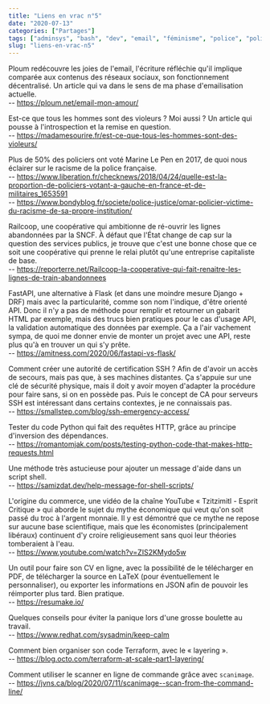 ```yaml
---
title: "Liens en vrac n°5"
date: "2020-07-13"
categories: ["Partages"]
tags: ["adminsys", "bash", "dev", "email", "féminisme", "police", "politique", "python", "société", "terraform", "économie"]
slug: "liens-en-vrac-n5"
---
```


Ploum redécouvre les joies de l'email, l'écriture réfléchie qu'il implique comparée aux contenus des réseaux sociaux, son fonctionnement décentralisé. Un article qui va dans le sens de ma phase d'emailisation actuelle.  
-- <https://ploum.net/email-mon-amour/>

Est-ce que tous les hommes sont des violeurs ? Moi aussi ? Un article qui pousse à l'introspection et la remise en question.  
-- <https://madamesourire.fr/est-ce-que-tous-les-hommes-sont-des-violeurs/>

Plus de 50% des policiers ont voté Marine Le Pen en 2017, de quoi nous éclairer sur le racisme de la police française.  
-- <https://www.liberation.fr/checknews/2018/04/24/quelle-est-la-proportion-de-policiers-votant-a-gauche-en-france-et-de-militaires_1653591>  
-- <https://www.bondyblog.fr/societe/police-justice/omar-policier-victime-du-racisme-de-sa-propre-institution/>

Railcoop, une coopérative qui ambitionne de ré-ouvrir les lignes abandonnées par la SNCF. À défaut que l'État change de cap sur la question des services publics, je trouve que c'est une bonne chose que ce soit une coopérative qui prenne le relai plutôt qu'une entreprise capitaliste de base.  
-- <https://reporterre.net/Railcoop-la-cooperative-qui-fait-renaitre-les-lignes-de-train-abandonnees>

FastAPI, une alternative à Flask (et dans une moindre mesure Django + DRF) mais avec la particularité, comme son nom l'indique, d'être orienté API. Donc il n'y a pas de méthode pour remplir et retourner un gabarit HTML par exemple, mais des trucs bien pratiques pour le cas d'usage API, la validation automatique des données par exemple. Ça a l'air vachement sympa, de quoi me donner envie de monter un projet avec une API, reste plus qu'à en trouver un qui s'y prête.  
-- <https://amitness.com/2020/06/fastapi-vs-flask/>

Comment créer une autorité de certification SSH ? Afin de d'avoir un accès de secours, mais pas que, à ses machines distantes. Ça s'appuie sur une clé de sécurité physique, mais il doit y avoir moyen d'adapter la procédure pour faire sans, si on en possède pas. Puis le concept de CA pour serveurs SSH est intéressant dans certains contextes, je ne connaissais pas.  
-- <https://smallstep.com/blog/ssh-emergency-access/>

Tester du code Python qui fait des requêtes HTTP, grâce au principe d'inversion des dépendances.  
-- <https://romantomjak.com/posts/testing-python-code-that-makes-http-requests.html>

Une méthode très astucieuse pour ajouter un message d'aide dans un script shell.  
-- <https://samizdat.dev/help-message-for-shell-scripts/>

L'origine du commerce, une vidéo de la chaîne YouTube « Tzitzimitl - Esprit Critique » qui aborde le sujet du mythe économique qui veut qu'on soit passé du troc à l'argent monnaie. Il y est démontré que ce mythe ne repose sur aucune base scientifique, mais que les économistes (principalement libéraux) continuent d'y croire religieusement sans quoi leur théories tomberaient à l'eau.  
-- <https://www.youtube.com/watch?v=ZIS2KMydo5w>

Un outil pour faire son CV en ligne, avec la possibilité de le télécharger en PDF, de télécharger la source en LaTeX (pour éventuellement le personnaliser), ou exporter les informations en JSON afin de pouvoir les réimporter plus tard. Bien pratique.  
-- <https://resumake.io/>

Quelques conseils pour éviter la panique lors d'une grosse boulette au travail.  
-- <https://www.redhat.com/sysadmin/keep-calm>

Comment bien organiser son code Terraform, avec le « layering ».  
-- <https://blog.octo.com/terraform-at-scale-part1-layering/>

Comment utiliser le scanner en ligne de commande grâce avec `scanimage`.  
-- <https://jvns.ca/blog/2020/07/11/scanimage--scan-from-the-command-line/>
